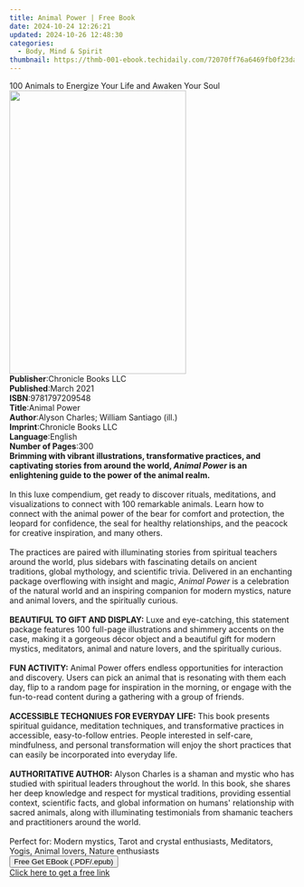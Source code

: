 ```yaml
---
title: Animal Power | Free Book
date: 2024-10-24 12:26:21
updated: 2024-10-26 12:48:30
categories:
  - Body, Mind & Spirit
thumbnail: https://thmb-001-ebook.techidaily.com/72070ff76a6469fb0f23da0d555cffb244ee5c0a7f14f303c3417e05986fdfee.jpg
---
```

<main id="book-container">
  <div class="flex flex-col">
    <div class="book-brief flex-1 py-6 px-4 sm:p-6 md:py-10 md:px-8">
      <!-- brief-->
      <div class="book-brief-main">
        100 Animals to Energize Your Life and Awaken Your Soul
      </div>
    </div>
    <div
      class="book-meta-info flex-1 grid gap-4 col-start-1 col-end-3 row-start-1 sm:mb-6 sm:grid-cols-4 lg:gap-6 lg:col-start-2 lg:row-end-6 lg:row-span-6 lg:mb-0"
    >
      <div
        class="book-meta-info-left place-content-center mt-4 p-4 text-sm leading-6 col-start-2 col-span-2 dark:text-slate-400"
      >
        <img
          class="w-full h-500 object-cover rounded-lg sm:h-255 sm:col-span-2 lg:col-span-full"
          src="https://img-001-ebook.techidaily.com/e2c37c2b97ac70b5b8dc7c179daffc90573ddb2c90dec0767721529e27c0369f.jpg"
          alt=""
          width="312"
          height="500"
        />
      </div>
      <div
        class="book-meta-info-right mt-2 col-start-1 row-start-2 col-span-3 self-center"
      >
        <!-- meta data  -->
        <div class="flex flex-col px-4 md:px-8">
          <div class="flex-1">
            <strong>Publisher</strong>:<span class="px-2"
              >Chronicle Books LLC</span
            >
          </div>
          <div class="flex-1">
            <strong>Published</strong>:<span class="px-2">March 2021</span>
          </div>
          <div class="flex-1">
            <strong>ISBN</strong>:<span class="px-2">9781797209548</span>
          </div>
          <div class="flex-1">
            <strong>Title</strong>:<span class="px-2">Animal Power</span>
          </div>
          <div class="flex-1">
            <strong>Author</strong>:<span class="px-2"
              >Alyson Charles; William Santiago (ill.)</span
            >
          </div>
          <div class="flex-1">
            <strong>Imprint</strong>:<span class="px-2"
              >Chronicle Books LLC</span
            >
          </div>
          <div class="flex-1">
            <strong>Language</strong>:<span class="px-2">English</span>
          </div>
          <div class="flex-1">
            <strong>Number of Pages</strong>:<span class="px-2">300</span>
          </div>
        </div>
      </div>
    </div>
    <div class="book-description flex-1 py-6 px-4 sm:p-6 md:py-10 md:px-8">
      <div class="book-description-main">
        <div accordion-content="" id="description">
          <b
            >Brimming with vibrant illustrations, transformative practices, and
            captivating stories from around the world, <i>Animal Power</i> is an
            enlightening guide to the power of the animal realm.</b
          ><br /><br />In this luxe compendium, get ready to discover rituals,
          meditations, and visualizations to connect with 100 remarkable
          animals. Learn how to connect with the animal power of the bear for
          comfort and protection, the leopard for confidence, the seal for
          healthy relationships, and the peacock for creative inspiration, and
          many others.<br /><br />The practices are paired with illuminating
          stories from spiritual teachers around the world, plus sidebars with
          fascinating details on ancient traditions, global mythology, and
          scientific trivia. Delivered in an enchanting package overflowing with
          insight and magic, <i>Animal Power</i> is a celebration of the natural
          world and an inspiring companion for modern mystics, nature and animal
          lovers, and the spiritually curious.<br /><br /><b
            >BEAUTIFUL TO GIFT AND DISPLAY:</b
          >
          Luxe and eye-catching, this statement package features 100 full-page
          illustrations and shimmery accents on the case, making it a gorgeous
          décor object and a beautiful gift for modern mystics, meditators,
          animal and nature lovers, and the spiritually curious.<br /><br /><b
            >FUN ACTIVITY:</b
          >
          Animal Power offers endless opportunities for interaction and
          discovery. Users can pick an animal that is resonating with them each
          day, flip to a random page for inspiration in the morning, or engage
          with the fun-to-read content during a gathering with a group of
          friends.<br /><br /><b>ACCESSIBLE TECHQNIUES FOR EVERYDAY LIFE:</b>
          This book presents spiritual guidance, meditation techniques, and
          transformative practices in accessible, easy-to-follow entries. People
          interested in self-care, mindfulness, and personal transformation will
          enjoy the short practices that can easily be incorporated into
          everyday life.<br /><br /><b>AUTHORITATIVE AUTHOR:</b> Alyson Charles
          is a shaman and mystic who has studied with spiritual leaders
          throughout the world. In this book, she shares her deep knowledge and
          respect for mystical traditions, providing essential context,
          scientific facts, and global information on humans' relationship with
          sacred animals, along with illuminating testimonials from shamanic
          teachers and practitioners around the world.<br /><br />Perfect for:
          Modern mystics, Tarot and crystal enthusiasts, Meditators, Yogis,
          Animal lovers, Nature enthusiasts
        </div>
        <div class="accordion-fader"></div>
      </div>
    </div>
    <div class="book-excerpts flex-1 py-6 px-4 sm:p-6 md:py-10 md:px-8"></div>
    <div
      class="book-about-author flex-1 py-6 px-4 sm:p-6 md:py-10 md:px-8"
    ></div>
    <div class="book-free-get flex-1 py-6 px-4 sm:p-6 md:py-10 md:px-8">
      <button
        id="btn-free-get"
        class="bg-blue-500 hover:bg-blue-700 text-white font-bold py-2 px-4 rounded"
      >
        Free Get EBook (.PDF/.epub)
      </button>
      <div id="countdown-display" class="px-2 text-lg mt-2"></div>
      <a
        id="free-link"
        class="hidden bg-blue-500 hover:bg-blue-700 text-white font-bold py-2 px-4 rounded"
        href="https://www.ebooks.com/en-us/book/210335129/animal-power/alyson-charles/"
        target="_blank"
        >Click here to get a free link</a
      >
    </div>
    <script>
      let countdownTime = 0;
      let countdownInterval = null;
      document
        .getElementById('btn-free-get')
        .addEventListener('click', startCountdown);
      function startCountdown() {
        countdownTime = new Date().getTime() + 60000 * 3;
        countdownInterval = setInterval(updateCountdown, 1000);
        document.getElementById('btn-free-get').disabled = true;
        document
          .getElementById('btn-free-get')
          .classList.add('bg-gray-500', 'cursor-not-allowed');
      }
      function updateCountdown() {
        let currentTime = new Date().getTime();
        let timeLeft = countdownTime - currentTime;
        let secondsLeft = Math.floor(timeLeft / 1000);
        document.getElementById('countdown-display').innerHTML =
          `Remaining time: ${secondsLeft} seconds.`;
        if (secondsLeft <= 0) {
          clearInterval(countdownInterval);
          document.getElementById('btn-free-get').classList.add('hidden');
          document.getElementById('free-link').classList.remove('hidden');
          document.getElementById('countdown-display').innerHTML = '';
        }
      }
    </script>
  </div>
</main>
